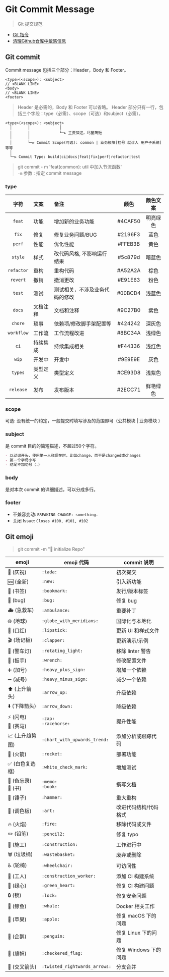 # Git Commit Message

> Git 提交规范

- [Git 指令](./docs/git-command.md)
- [清理Github仓库中敏感信息](./docs/clean_sensitive_file.md)

## Git commit

Commit message 包括三个部分：Header，Body 和 Footer。

```text
<type>(<scope>): <subject>
// <BLANK LINE>
<body>
// <BLANK LINE>
<footer>
```

> Header 是必需的，Body 和 Footer 可以省略。
> Header 部分只有一行，包括三个字段：type（必需）、scope（可选）和subject（必需）。

```text
<type>(<scope>): <subject>
  │       │             │
  │       │             └─⫸ 主要描述，尽量简短
  │       │
  │       └─⫸ Commit Scope(可选): common | 业务模块[挂号 就诊人 用户子系统] 等等
  │
  └─⫸ Commit Type: build|ci|docs|feat|fix|perf|refactor|test
```

> git commit - m 'feat(common): util 中加入节流函数'  
> `-m` 参数 : 指定 commit message

### type

|字符|文案|备注|颜色|颜色文案|
|:---:|:---|:---|:---:|:---:|
|`feat`|功能|增加新的业务功能|#4CAF50|明亮绿色|
|`fix`|修复|修复业务问题/BUG|#2196F3|蓝色|
|`perf`|性能|优化性能|#FFEB3B|黄色|
|`style`|样式|改代码风格, 不影响运行结果|#5c879d|暗蓝色|
|`refactor`|重构|重构代码|#A52A2A|棕色|
|`revert`|撤销|撤消更改|#E91E63|粉色|
|`test`|测试|测试相关，不涉及业务代码的修改|#00BCD4|浅蓝色|
|`docs`|文档注释|文档和注释|#9C27B0|紫色|
|`chore`|琐事|依赖项/修改脚手架配置等|#424242|深灰色|
|`workflow`|工作流|工作流程改进|#8BC34A|浅绿色|
|`ci`|持续集成|持续集成相关|#F44336|浅红色|
|`wip`|开发中|开发中|#9E9E9E|灰色|
|`types`|类型定义|类型定义|#CE93D8|浅紫色|
|`release`|发布|发布版本|#2ECC71|鲜艳绿色|

### scope

可选: 没有统一的约定，一般提交时填写涉及的范围即可（公共模块 | 业务模块 ）

### subject

是 commit 目的的简短描述，不超过50个字符。

```md
- 以动词开头，使用第一人称现在时，比如change，而不是changed或changes
- 第一个字母小写
- 结尾不加句号（.）
```

### body

是对本次 commit 的详细描述，可以分成多行。

### footer

- 不兼容变动: `BREAKING CHANGE: something.`
- 关闭 Issue: `Closes #100, #101, #102`

## Git emoji

> git commit -m ":tada: initialize Repo"

|               emoji                |           emoji 代码            |    commit 说明    |
| ---------------------------------- | ----------------------------- | --------------- |
|            :tada: (庆祝)             |           `:tada:`            |      初次提交       |
|             :new: (全新)             |            `:new:`            |      引入新功能      |
|          :bookmark: (书签)           |         `:bookmark:`          |     发行/版本标签     |
|            :bug: (bug)             |            `:bug:`            |     修复 bug      |
|         :ambulance: (急救车)          |         `:ambulance:`         |      重要补丁       |
|    :globe_with_meridians: (地球)     |   `:globe_with_meridians:`    |     国际化与本地化     |
|          :lipstick: (口红)           |         `:lipstick:`          |   更新 UI 和样式文件   |
|          :clapper: (场记板)           |          `:clapper:`          |     更新演示/示例     |
|       :rotating_light: (警车灯)       |      `:rotating_light:`       |  移除 linter 警告   |
|           :wrench: (扳手)            |          `:wrench:`           |     修改配置文件      |
|       :heavy_plus_sign: (加号)       |      `:heavy_plus_sign:`      |     增加一个依赖      |
|      :heavy_minus_sign: (减号)       |     `:heavy_minus_sign:`      |     减少一个依赖      |
|         :arrow_up: (上升箭头)          |         `:arrow_up:`          |      升级依赖       |
|        :arrow_down: (下降箭头)         |        `:arrow_down:`         |      降级依赖       |
|   :zap: (闪电)<br>:racehorse: (赛马)   |   `:zap:`<br>`:racehorse:`    |      提升性能       |
| :chart_with_upwards_trend: (上升趋势图) | `:chart_with_upwards_trend:`  |    添加分析或跟踪代码    |
|           :rocket: (火箭)            |          `:rocket:`           |      部署功能       |
|     :white_check_mark: (白色复选框)     |     `:white_check_mark:`      |      增加测试       |
|     :memo: (备忘录)<br>:book: (书)     |     `:memo:`<br>`:book:`      |      撰写文档       |
|           :hammer: (锤子)            |          `:hammer:`           |      重大重构       |
|            :art: (调色板)             |            `:art:`            |   改进代码结构/代码格式   |
|            :fire: (火焰)             |           `:fire:`            |     移除代码或文件     |
|           :pencil2: (铅笔)           |          `:pencil2:`          |     修复 typo     |
|        :construction: (施工)         |       `:construction:`        |      工作进行中      |
|        :wastebasket: (垃圾桶)         |        `:wastebasket:`        |      废弃或删除      |
|         :wheelchair: (轮椅)          |        `:wheelchair:`         |      可访问性       |
|     :construction_worker: (工人)     |    `:construction_worker:`    |   添加 CI 构建系统    |
|         :green_heart: (绿心)         |        `:green_heart:`        |   修复 CI 构建问题    |
|             :lock: (锁)             |           `:lock:`            |     修复安全问题      |
|            :whale: (鲸鱼)            |           `:whale:`           |   Docker 相关工作   |
|            :apple: (苹果)            |           `:apple:`           |  修复 macOS 下的问题  |
|           :penguin: (企鹅)           |          `:penguin:`          |  修复 Linux 下的问题  |
|       :checkered_flag: (旗帜)        |      `:checkered_flag:`       | 修复 Windows 下的问题 |
| :twisted_rightwards_arrows: (交叉箭头) | `:twisted_rightwards_arrows:` |      分支合并       |